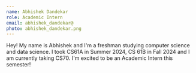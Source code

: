 ```yaml
---
name: Abhishek Dandekar
role: Academic Intern
email: abhishek_dandekar@
photo: abhishek_dandekar.png
---
```

Hey! My name is Abhishek and I'm a freshman studying computer science and data science. I took CS61A in Summer 2024, CS 61B in Fall 2024 and I am currently taking CS70. I'm excited to be an Academic Intern this semester!